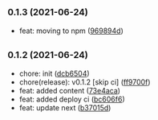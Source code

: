 ## <small>0.1.3 (2021-06-24)</small>

* feat: moving to npm ([969894d](https://github.com/simonecorsi/simonecorsi.dev/commit/969894d))



## <small>0.1.2 (2021-06-24)</small>

* chore: init ([dcb6504](https://github.com/simonecorsi/simonecorsi.dev/commit/dcb6504))
* chore(release): v0.1.2 [skip ci] ([ff9700f](https://github.com/simonecorsi/simonecorsi.dev/commit/ff9700f))
* feat: added content ([73e4aca](https://github.com/simonecorsi/simonecorsi.dev/commit/73e4aca))
* feat: added deploy ci ([bc606f6](https://github.com/simonecorsi/simonecorsi.dev/commit/bc606f6))
* feat: update next ([b37015d](https://github.com/simonecorsi/simonecorsi.dev/commit/b37015d))



